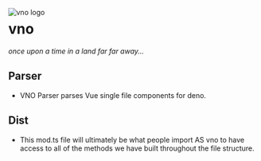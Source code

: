 <img src="https://svgshare.com/i/SNz.svg"
     alt="vno logo"
     style="float: left; margin-right: 10px;" />

# vno

_once upon a time in a land far far away..._

## Parser

- VNO Parser parses Vue single file components for deno.

## Dist

- This mod.ts file will ultimately be what people import AS vno to have access to all of the methods we have built throughout the file structure.
